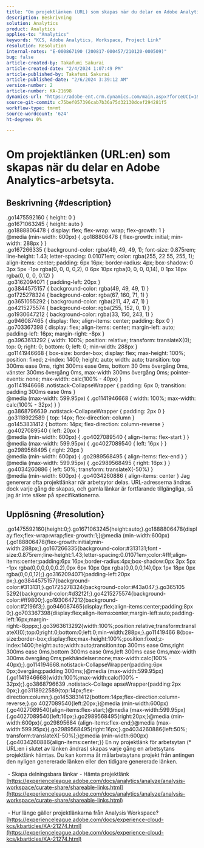 ```yaml
---
title: "Om projektlänken (URL) som skapas när du delar en Adobe Analytics-arbetsyta."
description: Beskrivning
solution: Analytics
product: Analytics
applies-to: "Analytics"
keywords: "KCS, Adobe Analytics, Workspace, Project Link"
resolution: Resolution
internal-notes: "E-000867190 (200817-000457/210120-000509)"
bug: false
article-created-by: Takafumi Sakurai
article-created-date: "2/4/2024 1:07:49 PM"
article-published-by: Takafumi Sakurai
article-published-date: "2/6/2024 3:39:12 AM"
version-number: 2
article-number: KA-21698
dynamics-url: "https://adobe-ent.crm.dynamics.com/main.aspx?forceUCI=1&pagetype=entityrecord&etn=knowledgearticle&id=1cca2862-5ec3-ee11-9079-6045bd006268"
source-git-commit: c75bef057396cab7b36a75d32130dcef294281f5
workflow-type: tm+mt
source-wordcount: '624'
ht-degree: 0%

---
```


# Om projektlänken (URL:en) som skapas när du delar en Adobe Analytics-arbetsyta.

## Beskrivning {#description}

.go1475592160 { height: 0 }<br>.go1671063245 { height: auto }<br>.go1888806478 { display: flex; flex-wrap: wrap; flex-growth: 1 }<br>@media (min-width: 600px) { .go188806478 { flex-growth: initial; min-width: 288px } }<br>.go167266335 { background-color: rgba(49, 49, 49, 1); font-size: 0.875rem; line-height: 1.43; letter-spacing: 0.01071em; color: rgba(255, 22 55, 255, 1); align-items: center; padding: 6px 16px; border-radius: 4px; box-shadow: 0 3px 5px -1px rgba(0, 0, 0, 0,2), 0 6px 10px rgba(0, 0, 0, 0,14), 0 1px 18px rgba(0, 0, 0, 0.12) }<br>.go3162094071 { padding-left: 20px }<br>.go3844575157 { background-color: rgba(49, 49, 49, 1) }<br>.go1725278324 { background-color: rgba(67, 160, 71, 1) }<br>.go3651055292 { background-color: rgba(211, 47, 47, 1) }<br>.go4215275574 { background-color: rgba(255, 152, 0, 1) }<br>.go1930647212 { background-color: rgba(33, 150, 243, 1) }<br>.go946087465 { display: flex; align-items: center; padding: 8px 0 }<br>.go703367398 { display: flex; align-items: center; margin-left: auto; padding-left: 16px; margin-right: -8px }<br>.go3963613292 { width: 100%; position: relative; transform: translateX(0); top: 0; right: 0; bottom: 0; left: 0; min-width: 288px }<br>.go1141946668 { box-size: border-box; display: flex; max-height: 100%; position: fixed; z-index: 1400; height: auto; width: auto; transition: top 300ms ease 0ms, right 300ms ease 0ms, bottom 30 0ms övergång 0ms, vänster 300ms övergång 0ms, max-width 300ms övergång 0ms; pointer-events: none; max-width: calc(100% - 40px) }<br>.go1141946668 .notistack-CollapseWrapper { padding: 6px 0; transition: padding 300ms ease 0ms }<br>@media (max-width: 599.95px) { .go1141946668 { width: 100%; max-width: calc(100% - 32px) } }<br>.go3868796639 .notistack-CollapseWrapper { padding: 2px 0 }<br>.go3118922589 { top: 14px; flex-direction: column }<br>.go1453831412 { bottom: 14px; flex-direction: column-reverse }<br>.go4027089540 { left: 20px }<br>@media (min-width: 600px) { .go4027089540 { align-items: flex-start } }<br>@media (max-width: 599.95px) { .go4027089540 { left: 16px } }<br>.go2989568495 { right: 20px }<br>@media (min-width: 600px) { .go2989568495 { align-items: flex-end } }<br>@media (max-width: 599.95px) { .go2989568495 { right: 16px } }<br>.go4034260886 { left: 50%; transform: translateX(-50%) }<br>@media (min-width: 600px) { .go4034260886 { align-items: center } Jag genererar ofta projektlänkar när arbetsytor delas. URL-adresserna ändras dock varje gång de skapas, och gamla länkar är fortfarande tillgängliga, så jag är inte säker på specifikationerna.

## Upplösning {#resolution}

.go1475592160{height:0;}.go1671063245{height:auto;}.go1888806478{display:flex;flex-wrap:wrap;flex-growth:1;}@media (min-width:600px){.go188806478{flex-growth:initial;min-width:288px;}.go167266335{background-color:#313131;font -size:0.875rem;line-height:1.43;letter-spacing:0.01071em;color:#fff;align-items:center;padding:6px 16px;border-radius:4px;box-shadow:0px 3px 5px -1px rgba(0,0,0,0,0,0.2),0px 6px 10px 0px rgba(0,0,0,0,14),0px 1px 18px 0px rgba(0,0,0,12);}.go3162094071{padding-left:20px px;}.go3844575157{background-color:#313131;}.go1725278324{background-color:#43a047;}.go365105 5292{background-color:#d32f2f;}.go4215275574{background-color:#ff9800;}.go1930647212{background-color:#2196f3;}.go946087465{display:flex;align-items:center;padding:8px 0;}.go703367398{display:flex;align-items:center;margin-left:auto;padding-left:16px;margin-right:-8pppx;}.go3963613292{width:100%;position:relative;transform:translateX(0);top:0;right:0;bottom:0;left:0;min-width:288px;}.go11419466 8{box-size:border-box;display:flex;max-height:100%;position:fixed;z-index:1400;height:auto;width:auto;transition:top 300ms ease 0ms,right 300ms ease 0ms,bottom 300ms ease 0ms,left 300ms ease 0ms,max-width 300ms övergång 0ms;pekhändelser:none;max-width:calc(100% - 40px);}.go114194668.notistack-CollapseWrapper{padding:6px 0px;övergång:padding 300ms;}@media (max-width:599.95px){.go1141946668{width:100%;max-width:calc(100% - 32px);}.go3868796639 .notistack-Collage apseWrapper{padding:2px 0px;}.go3118922589{top:14px;flex-direction:column;}.go1453831412{bottom:14px;flex-direction:column-reverse;}.go 4027089540{left:20px;}@media (min-width:600px){.go4027089540{align-items:flex-start;}@media (max-width:599.95px){.go4027089540{left:16px;}.go2989568495{right:20px;}@media (min-width:600px){.go29895684 {align-items:flex-end;}@media (max-width:599.95px){.go2989568495{right:16px;}.go4034260886{left:50%; transform:translateX(-50%);}@media (min-width:600px){.go4034260886{align-items:center;}} En ny projektlänk för arbetsytan (\* URL:en i slutet av länken ändras) skapas varje gång en arbetsytans projektlänk hämtas. Du kan komma åt målarbetsytans projekt från antingen den nyligen genererade länken eller den tidigare genererade länken.

・Skapa delningsbara länkar - Hämta projektlänk
[https://experienceleague.adobe.com/docs/analytics/analyze/analysis-workspace/curate-share/shareable-links.html](https://experienceleague.adobe.com/docs/analytics/analyze/analysis-workspace/curate-share/shareable-links.html)

・Hur länge gäller projektlänkarna från Analysis Workspace?
[https://experienceleague.adobe.com/docs/experience-cloud-kcs/kbarticles/KA-21274.html](https://experienceleague.adobe.com/docs/experience-cloud-kcs/kbarticles/KA-21274.html)

